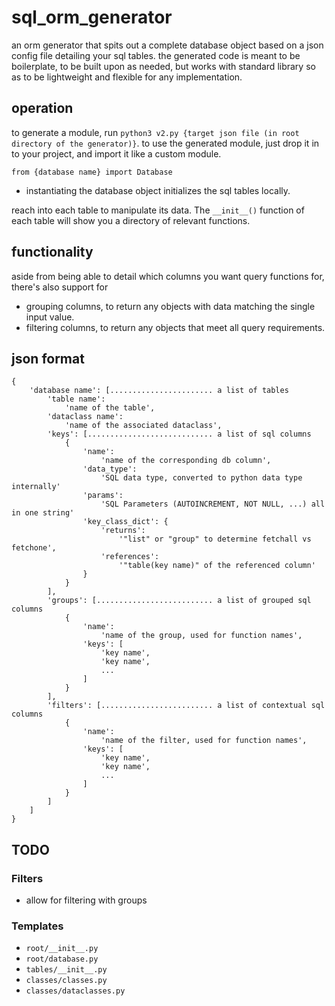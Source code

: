# sql_orm_generator
an orm generator that spits out a complete database object based on a json config file detailing your sql tables.
the generated code is meant to be boilerplate, to be built upon as needed, but works with standard library so as to be lightweight and flexible for any implementation.

## operation
to generate a module, run `python3 v2.py {target json file (in root directory of the generator)}`.
to use the generated module, just drop it in to your project, and import it like a custom module.

`from {database name} import Database`
- instantiating the database object initializes the sql tables locally.

reach into each table to manipulate its data. The `__init__()` function of each table will show you a directory of relevant functions.

## functionality
aside from being able to detail which columns you want query functions for, there's also support for
- grouping columns, to return any objects with data matching the single input value.
- filtering columns, to return any objects that meet all query requirements.

## json format
```
{
    'database name': [....................... a list of tables
        'table name':
            'name of the table',
        'dataclass name':
            'name of the associated dataclass',
        'keys': [............................ a list of sql columns
            {
                'name': 
                    'name of the corresponding db column',
                'data_type':
                    'SQL data type, converted to python data type internally'
                'params':
                    'SQL Parameters (AUTOINCREMENT, NOT NULL, ...) all in one string'
                'key_class_dict': {
                    'returns':
                        '"list" or "group" to determine fetchall vs fetchone',
                    'references':
                        '"table(key name)" of the referenced column'
                }
            }
        ],
        'groups': [.......................... a list of grouped sql columns
            {
                'name': 
                    'name of the group, used for function names',
                'keys': [
                    'key name',
                    'key name',
                    ...
                ]
            }
        ],
        'filters': [......................... a list of contextual sql columns
            {
                'name':
                    'name of the filter, used for function names',
                'keys': [
                    'key name',
                    'key name',
                    ...
                ]
            }
        ]
    ]
}
```

## TODO
### Filters
- allow for filtering with groups

### Templates
- `root/__init__.py`
- `root/database.py`
- `tables/__init__.py`
- `classes/classes.py`
- `classes/dataclasses.py`
